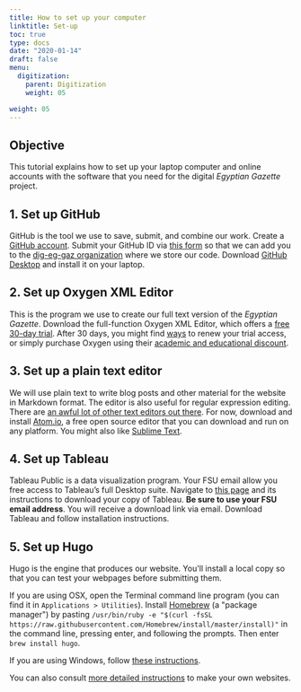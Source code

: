 ```yaml
---
title: How to set up your computer
linktitle: Set-up
toc: true
type: docs
date: "2020-01-14"
draft: false
menu:
  digitization:
    parent: Digitization
    weight: 05

weight: 05
---
```


## Objective
This tutorial explains how to set up your laptop computer and online accounts with the software that you need for the digital _Egyptian Gazette_ project.

## 1. Set up GitHub
GitHub is the tool we use to save, submit, and combine our work. Create a [GitHub account](https://github.com/join). Submit your GitHub ID via [this form](https://docs.google.com/forms/d/e/1FAIpQLSeySTOWS96vM1m7B1gfYp9QeWMTkWC4hLwqi9N28Y3CuPuJxA/viewform?usp=sf_link) so that we can add you to the [dig-eg-gaz organization](https://github.com/dig-eg-gaz) where we store our code. Download [GitHub Desktop](https://desktop.github.com/) and install it on your laptop.

## 2. Set up Oxygen XML Editor
This is the program we use to create our full text version of the _Egyptian Gazette_. Download the full-function Oxygen XML Editor, which offers a [free 30-day trial](http://www.oxygenxml.com/xml_editor/register.html). After 30 days, you might find [ways](https://10minutemail.com/) to renew your trial access, or simply purchase Oxygen using their [academic and educational discount](http://oxygenxml.com/academic/).

## 3. Set up a plain text editor
We will use plain text to write blog posts and other material for the website in Markdown format. The editor is also useful for regular expression editing. There are [an awful lot of other text editors out there](https://en.wikipedia.org/wiki/Comparison_of_text_editors). For now, download and install [Atom.io](https://atom.io/), a free open source editor that you can download and run on any platform. You might also like [Sublime Text](https://www.sublimetext.com/).

## 4. Set up Tableau
Tableau Public is a data visualization program. Your FSU email allow you free access to Tableau’s full Desktop suite. Navigate to [this page](https://www.tableau.com/academic/students) and its instructions to download your copy of Tableau. **Be sure to use your FSU email address**. You will receive a download link via email. Download Tableau and follow installation instructions.

## 5. Set up Hugo
Hugo is the engine that produces our website. You'll install a local copy so that you can test your webpages before submitting them. 

If you are using OSX, open the Terminal command line program (you can find it in `Applications > Utilities`). Install [Homebrew](https://brew.sh/) (a "package manager") by pasting `/usr/bin/ruby -e "$(curl -fsSL https://raw.githubusercontent.com/Homebrew/install/master/install)"` in the command line, pressing enter, and following the prompts. Then enter `brew install hugo`.

If you are using Windows, follow [these instructions](https://gohugo.io/getting-started/installing#chocolatey-windows).

You can also consult [more detailed instructions](https://gohugo.io/getting-started/quick-start/) to make your own websites.